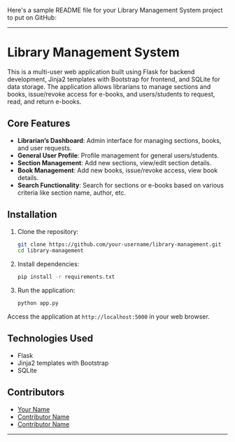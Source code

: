 Here's a sample README file for your Library Management System project to put on GitHub:

---

# Library Management System

This is a multi-user web application built using Flask for backend development, Jinja2 templates with Bootstrap for frontend, and SQLite for data storage. The application allows librarians to manage sections and books, issue/revoke access for e-books, and users/students to request, read, and return e-books.

## Core Features

- **Librarian’s Dashboard**: Admin interface for managing sections, books, and user requests.
- **General User Profile**: Profile management for general users/students.
- **Section Management**: Add new sections, view/edit section details.
- **Book Management**: Add new books, issue/revoke access, view book details.
- **Search Functionality**: Search for sections or e-books based on various criteria like section name, author, etc.

## Installation

1. Clone the repository:
   ```bash
   git clone https://github.com/your-username/library-management.git
   cd library-management
   ```

2. Install dependencies:
   ```bash
   pip install -r requirements.txt
   ```

3. Run the application:
   ```bash
   python app.py
   ```

Access the application at `http://localhost:5000` in your web browser.


## Technologies Used

- Flask
- Jinja2 templates with Bootstrap
- SQLite

## Contributors

- [Your Name](https://github.com/Rojesh-07)
- [Contributor Name](https://github.com/Nishanth-227)
- [Contributor Name](https://github.com/ANISHTHISHYAA)



---
